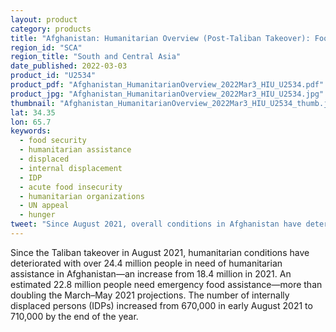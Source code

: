 ```yaml
---
layout: product
category: products
title: "Afghanistan: Humanitarian Overview (Post-Taliban Takeover): Food Security, Displacement, and Humanitarian Operations"
region_id: "SCA" 
region_title: "South and Central Asia" 
date_published: 2022-03-03
product_id: "U2534"
product_pdf: "Afghanistan_HumanitarianOverview_2022Mar3_HIU_U2534.pdf"
product_jpg: "Afghanistan_HumanitarianOverview_2022Mar3_HIU_U2534.jpg"
thumbnail: "Afghanistan_HumanitarianOverview_2022Mar3_HIU_U2534_thumb.jpg"
lat: 34.35
lon: 65.7
keywords:
  - food security
  - humanitarian assistance
  - displaced
  - internal displacement
  - IDP
  - acute food insecurity
  - humanitarian organizations
  - UN appeal
  - hunger
tweet: "Since August 2021, overall conditions in Afghanistan have deteriorated. Food insecurity has worsened. The number of internally displaced persons (IDPs) has increased. However, humanitarian organizations are mobilizing to address the country's growing needs."
---
```

Since the Taliban takeover in August 2021, humanitarian conditions have deteriorated with over 24.4 million people in need of humanitarian assistance in Afghanistan—an increase from 18.4 million in 2021. An estimated 22.8 million people need emergency food assistance—more than doubling the March–May 2021 projections. The number of internally displaced persons (IDPs) increased from 670,000 in early August 2021 to 710,000 by the end of the year.
